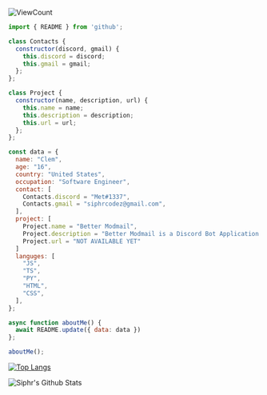 ![ViewCount](https://views.whatilearened.today/views/github/SiphrCodez/SiphrCodez.svg?cache=remove)

```js
import { README } from 'github';

class Contacts {
  constructor(discord, gmail) {
    this.discord = discord;
    this.gmail = gmail;
  };
};

class Project {
  constructor(name, description, url) {
    this.name = name;
    this.description = description;
    this.url = url;
  };
};

const data = {
  name: "Clem",
  age: "16",
  country: "United States",
  occupation: "Software Engineer",
  contact: [
    Contacts.discord = "Met#1337",
    Contacts.gmail = "siphrcodez@gmail.com",
  ],
  project: [
    Project.name = "Better Modmail",
    Project.description = "Better Modmail is a Discord Bot Application.",
    Project.url = "NOT AVAILABLE YET"
  ]
  languges: [
    "JS",
    "TS",
    "PY",
    "HTML",
    "CSS",
  ],
};

async function aboutMe() {
  await README.update({ data: data })
};

aboutMe();
```

[![Top Langs](https://github-readme-stats.vercel.app/api/top-langs/?username=SiphrCodez&layout=compact&text_color=daf7dc&bg_color=151515)](https://github.com/SiphrCodez)

<img align="center" src="https://github-readme-stats.vercel.app/api?username=SiphrCodez&include_all_commits=true&count_private=true&show_icons=true&line_height=20&title_color=7A7ADB&icon_color=2234AE&text_color=D3D3D3&bg_color=0,000000,130F40" alt="Siphr's Github Stats">

